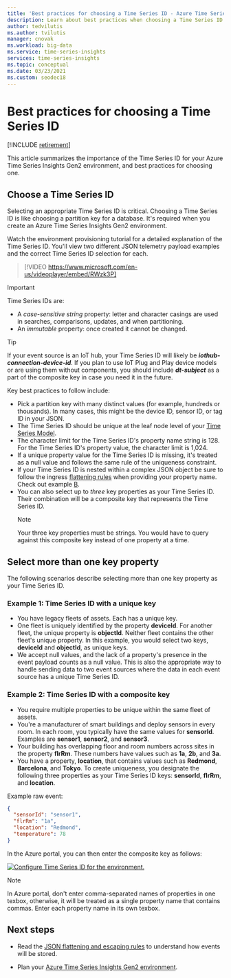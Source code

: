 ```yaml
---
title: 'Best practices for choosing a Time Series ID - Azure Time Series Insights | Microsoft Docs'
description: Learn about best practices when choosing a Time Series ID in Azure Time Series Insights Gen2.
author: tedvilutis
ms.author: tvilutis
manager: cnovak
ms.workload: big-data
ms.service: time-series-insights
services: time-series-insights
ms.topic: conceptual
ms.date: 03/23/2021
ms.custom: seodec18
---
```


# Best practices for choosing a Time Series ID

[!INCLUDE [retirement](../../includes/tsi-retirement.md)]

This article summarizes the importance of the Time Series ID for your Azure Time Series Insights Gen2 environment, and best practices for choosing one.

## Choose a Time Series ID

Selecting an appropriate Time Series ID is critical. Choosing a Time Series ID is like choosing a partition key for a database. It's required when you create an Azure Time Series Insights Gen2 environment.

Watch the environment provisioning tutorial for a detailed explanation of the Time Series ID. You'll view two different JSON telemetry payload examples and the  correct Time Series ID selection for each.</br>

> [!VIDEO https://www.microsoft.com/en-us/videoplayer/embed/RWzk3P]


> [!IMPORTANT]
> Time Series IDs are:
>
> * A *case-sensitive string* property: letter and character casings are used in searches, comparisons, updates, and when partitioning.
> * An *immutable* property: once created it cannot be changed.

> [!TIP]
> If your event source is an IoT hub, your Time Series ID will likely be ***iothub-connection-device-id***.
> If you plan to use IoT Plug and Play device models or are using them without components, you should include ***dt-subject*** as a part of the composite key in case you need it in the future.

Key best practices to follow include:

* Pick a partition key with many distinct values (for example, hundreds or thousands). In many cases, this might be the device ID, sensor ID, or tag ID in your JSON.
* The Time Series ID should be unique at the leaf node level of your [Time Series Model](./concepts-model-overview.md).
* The character limit for the Time Series ID's property name string is 128. For the Time Series ID's property value, the character limit is 1,024.
* If a unique property value for the Time Series ID is missing, it's treated as a null value and follows the same rule of the uniqueness constraint.
* If your Time Series ID is nested within a complex JSON object be sure to follow the ingress [flattening rules](./concepts-json-flattening-escaping-rules.md) when providing your property name. Check out example [B](concepts-json-flattening-escaping-rules.md#example-b).
* You can also select up to *three* key properties as your Time Series ID. Their combination will be a composite key that represents the Time Series ID.  
  > [!NOTE]
  > Your three key properties must be strings.
  > You would have to query against this composite key instead of one property at a time.

## Select more than one key property

The following scenarios describe selecting more than one key property as your Time Series ID.  

### Example 1: Time Series ID with a unique key

* You have legacy fleets of assets. Each has a unique key.
* One fleet is uniquely identified by the property **deviceId**. For another fleet, the unique property is **objectId**. Neither fleet contains the other fleet's unique property. In this example, you would select two keys, **deviceId** and **objectId**, as unique keys.
* We accept null values, and the lack of a property's presence in the event payload counts as a null value. This is also the appropriate way to handle sending data to two event sources where the data in each event source has a unique Time Series ID.

### Example 2: Time Series ID with a composite key

* You require multiple properties to be unique within the same fleet of assets.
* You're a manufacturer of smart buildings and deploy sensors in every room. In each room, you typically have the same values for **sensorId**. Examples are **sensor1**, **sensor2**, and **sensor3**.
* Your building has overlapping floor and room numbers across sites in the property **flrRm**. These numbers have values such as **1a**, **2b**, and **3a**.
* You have a property, **location**, that contains values such as **Redmond**, **Barcelona**, and **Tokyo**. To create uniqueness, you designate the following three properties as your Time Series ID keys: **sensorId**, **flrRm**, and **location**.

Example raw event:

```JSON
{
  "sensorId": "sensor1",
  "flrRm": "1a",
  "location": "Redmond",
  "temperature": 78
}
```

In the Azure portal, you can then enter the composite key as follows:

[![Configure Time Series ID for the environment.](media/v2-how-to-tsid/configure-environment-key.png)](media/v2-how-to-tsid/configure-environment-key.png#lightbox)

  > [!NOTE]
  > In Azure portal, don't enter comma-separated names of properties in one texbox, otherwise, it will be treated as a single property name that contains commas.
  > Enter each property name in its own texbox.

## Next steps

* Read the [JSON flattening and escaping rules](./concepts-json-flattening-escaping-rules.md) to understand how events will be stored.

* Plan your [Azure Time Series Insights Gen2 environment](./how-to-plan-your-environment.md).
